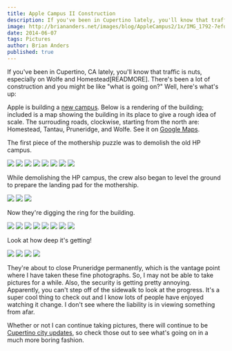 ```yaml
---
title: Apple Campus II Construction
description: If you've been in Cupertino lately, you'll know that traffic is nuts, especially on Wolfe and Homestead. Apple is building a new campus.
image: http://briananders.net/images/blog/AppleCampus2/1x/IMG_1792-7efd0e50.jpg
date: 2014-06-07
tags: Pictures
author: Brian Anders
published: true
---
```


If you've been in Cupertino, CA lately, you'll know that traffic is nuts, especially on Wolfe and Homestead[READMORE]. There's been a lot of construction and you might be like "what is going on?" Well, here's what's up:

Apple is building a [new campus](http://www.cupertino.org/index.aspx?page=1107). Below is a rendering of the building; included is a map showing the building in its place to give a rough idea of scale. The surrouding roads, clockwise, starting from the north are: Homestead, Tantau, Pruneridge, and Wolfe. See it on [Google Maps](https://www.google.com/maps/@37.3323794,-122.0103602,16z).

<div class="row">
<div class="apple-rendering"></div>
<div class="apple-map"></div>
</div>

The first piece of the mothership puzzle was to demolish the old HP campus.

<a class="image-holder panorama" href="/images/blog/AppleCampus2/IMG_0840.jpg" target="_blank"><img src="/images/blog/AppleCampus2/1x/IMG_0840.jpg" data-src-2x="/images/blog/AppleCampus2/2x/IMG_0840.jpg"></a>
<a class="image-holder" href="/images/blog/AppleCampus2/IMG_0848.jpg" target="_blank"><img src="/images/blog/AppleCampus2/1x/IMG_0848.jpg" data-src-2x="/images/blog/AppleCampus2/2x/IMG_0848.jpg"></a>
<a class="image-holder" href="/images/blog/AppleCampus2/IMG_0849.jpg" target="_blank"><img src="/images/blog/AppleCampus2/1x/IMG_0849.jpg" data-src-2x="/images/blog/AppleCampus2/2x/IMG_0849.jpg"></a>
<a class="image-holder" href="/images/blog/AppleCampus2/IMG_0852.jpg" target="_blank"><img src="/images/blog/AppleCampus2/1x/IMG_0852.jpg" data-src-2x="/images/blog/AppleCampus2/2x/IMG_0852.jpg"></a>
<a class="image-holder" href="/images/blog/AppleCampus2/IMG_0854.jpg" target="_blank"><img src="/images/blog/AppleCampus2/1x/IMG_0854.jpg" data-src-2x="/images/blog/AppleCampus2/2x/IMG_0854.jpg"></a>
<a class="image-holder panorama" href="/images/blog/AppleCampus2/IMG_0953.jpg" target="_blank"><img src="/images/blog/AppleCampus2/1x/IMG_0953.jpg" data-src-2x="/images/blog/AppleCampus2/2x/IMG_0953.jpg"></a>
<a class="image-holder panorama" href="/images/blog/AppleCampus2/IMG_1163.jpg" target="_blank"><img src="/images/blog/AppleCampus2/1x/IMG_1163.jpg" data-src-2x="/images/blog/AppleCampus2/2x/IMG_1163.jpg"></a>
<a class="image-holder panorama last" href="/images/blog/AppleCampus2/IMG_1164.jpg" target="_blank"><img src="/images/blog/AppleCampus2/1x/IMG_1164.jpg" data-src-2x="/images/blog/AppleCampus2/2x/IMG_1164.jpg"></a>

While demolishing the HP campus, the crew also began to level the ground to prepare the landing pad for the mothership.

<a class="image-holder" href="/images/blog/AppleCampus2/IMG_1468.jpg" target="_blank"><img src="/images/blog/AppleCampus2/1x/IMG_1468.jpg" data-src-2x="/images/blog/AppleCampus2/2x/IMG_1468.jpg"></a>
<a class="image-holder" href="/images/blog/AppleCampus2/IMG_1470.jpg" target="_blank"><img src="/images/blog/AppleCampus2/1x/IMG_1470.jpg" data-src-2x="/images/blog/AppleCampus2/2x/IMG_1470.jpg"></a>
<a class="image-holder last" href="/images/blog/AppleCampus2/IMG_1471.jpg" target="_blank"><img src="/images/blog/AppleCampus2/1x/IMG_1471.jpg" data-src-2x="/images/blog/AppleCampus2/2x/IMG_1471.jpg"></a>

Now they're digging the ring for the building.

<a class="image-holder" href="/images/blog/AppleCampus2/IMG_1780.jpg" target="_blank"><img src="/images/blog/AppleCampus2/1x/IMG_1780.jpg" data-src-2x="/images/blog/AppleCampus2/2x/IMG_1780.jpg"></a>
<a class="image-holder" href="/images/blog/AppleCampus2/IMG_1781.jpg" target="_blank"><img src="/images/blog/AppleCampus2/1x/IMG_1781.jpg" data-src-2x="/images/blog/AppleCampus2/2x/IMG_1781.jpg"></a>
<a class="image-holder" href="/images/blog/AppleCampus2/IMG_1782.jpg" target="_blank"><img src="/images/blog/AppleCampus2/1x/IMG_1782.jpg" data-src-2x="/images/blog/AppleCampus2/2x/IMG_1782.jpg"></a>
<a class="image-holder panorama" href="/images/blog/AppleCampus2/IMG_1788.jpg" target="_blank"><img src="/images/blog/AppleCampus2/1x/IMG_1788.jpg" data-src-2x="/images/blog/AppleCampus2/2x/IMG_1788.jpg"></a>
<a class="image-holder" href="/images/blog/AppleCampus2/IMG_1789.jpg" target="_blank"><img src="/images/blog/AppleCampus2/1x/IMG_1789.jpg" data-src-2x="/images/blog/AppleCampus2/2x/IMG_1789.jpg"></a>
<a class="image-holder" href="/images/blog/AppleCampus2/IMG_1790.jpg" target="_blank"><img src="/images/blog/AppleCampus2/1x/IMG_1790.jpg" data-src-2x="/images/blog/AppleCampus2/2x/IMG_1790.jpg"></a>
<a class="image-holder" href="/images/blog/AppleCampus2/IMG_1791.jpg" target="_blank"><img src="/images/blog/AppleCampus2/1x/IMG_1791.jpg" data-src-2x="/images/blog/AppleCampus2/2x/IMG_1791.jpg"></a>
<a class="image-holder last" href="/images/blog/AppleCampus2/IMG_1792.jpg" target="_blank"><img src="/images/blog/AppleCampus2/1x/IMG_1792.jpg" data-src-2x="/images/blog/AppleCampus2/2x/IMG_1792.jpg"></a>

Look at how deep it's getting!

<a class="image-holder" href="/images/blog/AppleCampus2/IMG_0045.jpg" target="_blank"><img src="/images/blog/AppleCampus2/1x/IMG_0045.jpg" data-src-2x="/images/blog/AppleCampus2/2x/IMG_0045.jpg"></a>
<a class="image-holder" href="/images/blog/AppleCampus2/IMG_0044.jpg" target="_blank"><img src="/images/blog/AppleCampus2/1x/IMG_0044.jpg" data-src-2x="/images/blog/AppleCampus2/2x/IMG_0044.jpg"></a>
<a class="image-holder panorama" href="/images/blog/AppleCampus2/IMG_0043.jpg" target="_blank"><img src="/images/blog/AppleCampus2/1x/IMG_0043.jpg" data-src-2x="/images/blog/AppleCampus2/2x/IMG_0043.jpg"></a>
<a class="image-holder last" href="/images/blog/AppleCampus2/IMG_0046.jpg" target="_blank"><img src="/images/blog/AppleCampus2/1x/IMG_0046.jpg" data-src-2x="/images/blog/AppleCampus2/2x/IMG_0046.jpg"></a>

They're about to close Pruneridge permanently, which is the vantage point where I have taken these fine photographs. So, I may not be able to take pictures for a while. Also, the security is getting pretty annoying. Apparently, you can't step off of the sidewalk to look at the progress. It's a super cool thing to check out and I know lots of people have enjoyed watching it change. I don't see where the liability is in viewing something from afar.

Whether or not I can continue taking pictures, there will continue to be [Cupertino city updates](http://www.cupertino.org/index.aspx?page=1223), so check those out to see what's going on in a much more boring fashion.
